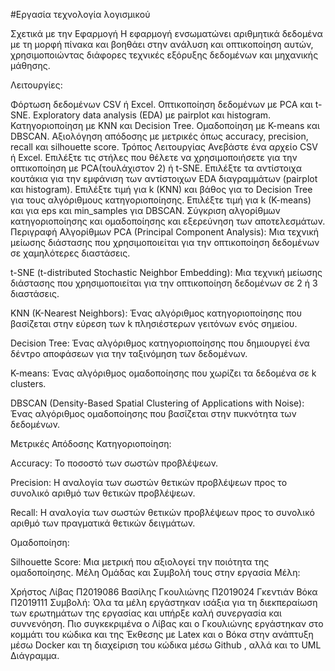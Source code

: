 #Εργασία τεχνολογία λογισμικού 

Σχετικά με την Εφαρμογή
Η εφαρμογή ενσωματώνει αριθμητικά δεδομένα με τη μορφή πίνακα και βοηθάει στην ανάλυση και οπτικοποίηση αυτών, χρησιμοποιώντας διάφορες τεχνικές εξόρυξης δεδομένων και μηχανικής μάθησης.

Λειτουργίες:

Φόρτωση δεδομένων CSV ή Excel.
Οπτικοποίηση δεδομένων με PCA και t-SNE.
Exploratory data analysis (EDA) με pairplot και histogram.
Κατηγοριοποίηση με KNN και Decision Tree.
Ομαδοποίηση με K-means και DBSCAN.
Αξιολόγηση απόδοσης με μετρικές όπως accuracy, precision, recall και silhouette score.
Τρόπος Λειτουργίας
Ανεβάστε ένα αρχείο CSV ή Excel.
Επιλέξτε τις στήλες που θέλετε να χρησιμοποιήσετε για την οπτικοποίηση με PCA(τουλάχιστον 2) ή t-SNE.
Επιλέξτε τα αντίστοιχα κουτάκια για την εμφάνιση των αντίστοιχων EDA διαγραμμάτων (pairplot και histogram).
Επιλέξτε τιμή για k (KNN) και βάθος για το Decision Tree για τους αλγόριθμους κατηγοριοποίησης.
Επιλέξτε τιμή για k (K-means) και για eps και min_samples για DBSCAN.
Σύγκριση αλγορίθμων κατηγοριοποίησης και ομαδοποίησης και εξερεύνηση των αποτελεσμάτων.
Περιγραφή Αλγορίθμων
PCA (Principal Component Analysis): Μια τεχνική μείωσης διάστασης που χρησιμοποιείται για την οπτικοποίηση δεδομένων σε χαμηλότερες διαστάσεις.

t-SNE (t-distributed Stochastic Neighbor Embedding): Μια τεχνική μείωσης διάστασης που χρησιμοποιείται για την οπτικοποίηση δεδομένων σε 2 ή 3 διαστάσεις.

KNN (K-Nearest Neighbors): Ένας αλγόριθμος κατηγοριοποίησης που βασίζεται στην εύρεση των k πλησιέστερων γειτόνων ενός σημείου.

Decision Tree: Ένας αλγόριθμος κατηγοριοποίησης που δημιουργεί ένα δέντρο αποφάσεων για την ταξινόμηση των δεδομένων.

K-means: Ένας αλγόριθμος ομαδοποίησης που χωρίζει τα δεδομένα σε k clusters.

DBSCAN (Density-Based Spatial Clustering of Applications with Noise): Ένας αλγόριθμος ομαδοποίησης που βασίζεται στην πυκνότητα των δεδομένων.

Μετρικές Απόδοσης
Κατηγοριοποίηση:

Accuracy: Το ποσοστό των σωστών προβλέψεων.

Precision: Η αναλογία των σωστών θετικών προβλέψεων προς το συνολικό αριθμό των θετικών προβλέψεων.

Recall: Η αναλογία των σωστών θετικών προβλέψεων προς το συνολικό αριθμό των πραγματικά θετικών δειγμάτων.

Ομαδοποίηση:

Silhouette Score: Μια μετρική που αξιολογεί την ποιότητα της ομαδοποίησης.
Μέλη Ομάδας και Συμβολή τους στην εργασία
Μέλη:

Χρήστος Λίβας Π2019086
Βασίλης Γκουλιώνης Π2019024
Γκεντιάν Βόκα Π2019111
Συμβολή: Όλα τα μέλη εργάστηκαν ισάξια για τη διεκπεραίωση των ερωτημάτων της εργασίας και υπήρξε καλή συνεργασία και συννενόηση. Πιο συγκεκριμένα ο Λίβας και ο Γκουλιώνης εργάστηκαν στο κομμάτι του κώδικα και της Έκθεσης με Latex και ο Βόκα στην ανάπτυξη μέσω Docker και τη διαχείριση του κώδικα μέσω Github , αλλά και το UML Διάγραμμα.

